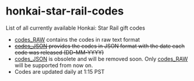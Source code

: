 # honkai-star-rail-codes
List of all currently available Honkai: Star Rail gift codes
- [codes_RAW](./codes_RAW.txt) contains the codes in raw text format
- ~~[codes_JSON](./codes_JSON.json) provides the codes in JSON format with the date each code was released (DD-MM-YYYY)~~
- [codes_JSON](./codes_JSON.json) is obsolete and will be removed soon. Only [codes_RAW](./codes_RAW.txt) will be supported from now on.
- Codes are updated daily at 1:15 PST
